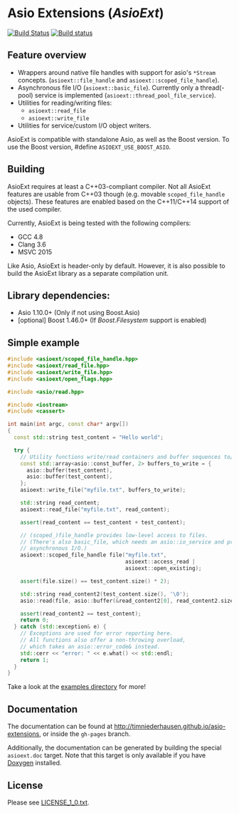 # Asio Extensions (_AsioExt_)

[![Build Status](https://travis-ci.org/timniederhausen/asio-extensions.svg?branch=master)](https://travis-ci.org/timniederhausen/asio-extensions)
[![Build status](https://ci.appveyor.com/api/projects/status/696yog08f0fbpck0/branch/master?svg=true)](https://ci.appveyor.com/project/timniederhausen/asio-extensions/branch/master)

## Feature overview

* Wrappers around native file handles with support for asio's `*Stream` concepts.
  (`asioext::file_handle` and `asioext::scoped_file_handle`).
* Asynchronous file I/O (`asioext::basic_file`).
  Currently only a thread(-pool) service is implemented
  (`asioext::thread_pool_file_service`).
* Utilities for reading/writing files:
  * `asioext::read_file`
  * `asioext::write_file`
* Utilities for service/custom I/O object writers.

AsioExt is compatible with standalone Asio, as well as the Boost version.
To use the Boost version, #define ``ASIOEXT_USE_BOOST_ASIO``.

## Building

AsioExt requires at least a C++03-compliant compiler.
Not all AsioExt features are usable from C++03 though
(e.g. movable `scoped_file_handle` objects).
These features are enabled based on the C++11/C++14 support of the used compiler.

Currently, AsioExt is being tested with the following compilers:

* GCC 4.8
* Clang 3.6
* MSVC 2015

Like Asio, AsioExt is header-only by default.
However, it is also possible to build the AsioExt library as a separate compilation unit.

## Library dependencies:

* Asio 1.10.0+ (Only if not using Boost.Asio)
* [optional] Boost 1.46.0+ (If _Boost.Filesystem_ support is enabled)

## Simple example

```cpp
#include <asioext/scoped_file_handle.hpp>
#include <asioext/read_file.hpp>
#include <asioext/write_file.hpp>
#include <asioext/open_flags.hpp>

#include <asio/read.hpp>

#include <iostream>
#include <cassert>

int main(int argc, const char* argv[])
{
  const std::string test_content = "Hello world";

  try {
    // Utility functions write/read containers and buffer sequences to/from files.
    const std::array<asio::const_buffer, 2> buffers_to_write = {
      asio::buffer(test_content),
      asio::buffer(test_content),
    };
    asioext::write_file("myfile.txt", buffers_to_write);

    std::string read_content;
    asioext::read_file("myfile.txt", read_content);

    assert(read_content == test_content + test_content);

    // (scoped_)file_handle provides low-level access to files.
    // (There's also basic_file, which needs an asio::io_service and provides
    // asynchronous I/O.)
    asioext::scoped_file_handle file("myfile.txt",
                                     asioext::access_read |
                                     asioext::open_existing);

    assert(file.size() == test_content.size() * 2);

    std::string read_content2(test_content.size(), '\0');
    asio::read(file, asio::buffer(&read_content2[0], read_content2.size()));

    assert(read_content2 == test_content);
    return 0;
  } catch (std::exception& e) {
    // Exceptions are used for error reporting here.
    // All functions also offer a non-throwing overload,
    // which takes an asio::error_code& instead.
    std::cerr << "error: " << e.what() << std::endl;
    return 1;
  }
}
```

Take a look at the [examples directory](example) for more!

## Documentation

The documentation can be found at http://timniederhausen.github.io/asio-extensions,
or inside the `gh-pages` branch.

Additionally, the documentation can be generated by building the special
`asioext.doc` target. Note that this target is only available if you have
[Doxygen](http://www.stack.nl/~dimitri/doxygen/) installed.

## License

Please see [LICENSE_1_0.txt](LICENSE_1_0.txt).

